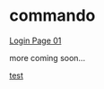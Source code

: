 # commando

[Login Page 01](https://satyamrai0510.github.io/commando/login_page_01)

more coming soon...




[test](https://satyamrai0510.github.io/commando/profile/)
